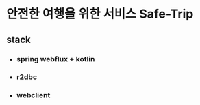 # 안전한 여행을 위한 서비스 Safe-Trip

## stack

- ### **spring webflux + kotlin**
- ### **r2dbc**
- ### **webclient**